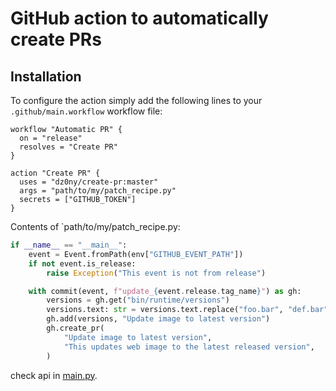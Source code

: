 # GitHub action to automatically create PRs

## Installation

To configure the action simply add the following lines to your `.github/main.workflow` workflow file:

```
workflow "Automatic PR" {
  on = "release"
  resolves = "Create PR"
}

action "Create PR" {
  uses = "dz0ny/create-pr:master"
  args = "path/to/my/patch_recipe.py"
  secrets = ["GITHUB_TOKEN"]
}
```

Contents of `path/to/my/patch_recipe.py:

```python
if __name__ == "__main__":
    event = Event.fromPath(env["GITHUB_EVENT_PATH"])
    if not event.is_release:
        raise Exception("This event is not from release")

    with commit(event, f"update_{event.release.tag_name}") as gh:
        versions = gh.get("bin/runtime/versions")
        versions.text: str = versions.text.replace("foo.bar", "def.bar")
        gh.add(versions, "Update image to latest version")
        gh.create_pr(
            "Update image to latest version",
            "This updates web image to the latest released version",
        )
 ```

check api in [main.py](main.py).
